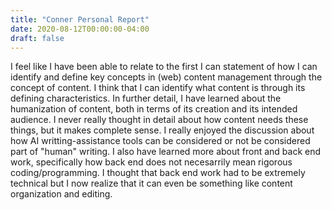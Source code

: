 ```yaml
---
title: "Conner Personal Report"
date: 2020-08-12T00:00:00-04:00
draft: false
---
```


I feel like I have been able to relate to the first I can statement of how I can identify and define key concepts in (web) content management through the concept of content. I think that I can identify what content is through its defining characteristics. In further detail, I have learned about the humanization of content, both in terms of its creation and its intended audience. I never really thought in detail about how content needs these things, but it makes complete sense. I really enjoyed the discussion about how AI writting-assistance tools can be considered or not be considered part of "human" writing. I also have learned more about front and back end work, specifically how back end does not necesarrily mean rigorous coding/programming. I thought that back end work had to be extremely technical but I now realize that it can even be something like content organization and editing.
